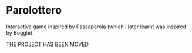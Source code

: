 Parolottero
===========

Interactive game inspired by Passaparola (which I later learnt was inspired by Boggle).

[THE PROJECT HAS BEEN MOVED](https://codeberg.org/parolottero/)
